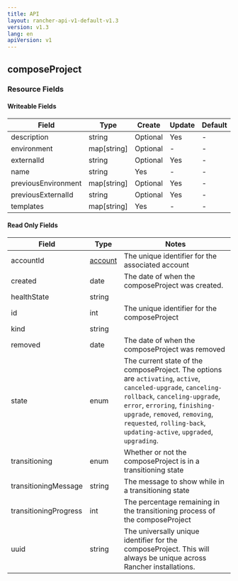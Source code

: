 ```yaml
---
title: API
layout: rancher-api-v1-default-v1.3
version: v1.3
lang: en
apiVersion: v1
---
```


## composeProject



### Resource Fields

#### Writeable Fields

Field | Type | Create | Update | Default | Notes
---|---|---|---|---|---
description | string | Optional | Yes | - | 
environment | map[string] | Optional | - | - | 
externalId | string | Optional | Yes | - | 
name | string | Yes | - | - | 
previousEnvironment | map[string] | Optional | Yes | - | 
previousExternalId | string | Optional | Yes | - | 
templates | map[string] | Yes | - | - | 


#### Read Only Fields

Field | Type   | Notes
---|---|---
accountId | [account]({{site.baseurl}}/rancher/{{page.version}}/{{page.lang}}/api/{{page.apiVersion}}/api-resources/account/)  | The unique identifier for the associated account
created | date  | The date of when the composeProject was created.
healthState | string  | 
id | int  | The unique identifier for the composeProject
kind | string  | 
removed | date  | The date of when the composeProject was removed
state | enum  | The current state of the composeProject. The options are `activating`, `active`, `canceled-upgrade`, `canceling-rollback`, `canceling-upgrade`, `error`, `erroring`, `finishing-upgrade`, `removed`, `removing`, `requested`, `rolling-back`, `updating-active`, `upgraded`, `upgrading`.
transitioning | enum  | Whether or not the composeProject is in a transitioning state
transitioningMessage | string  | The message to show while in a transitioning state
transitioningProgress | int  | The percentage remaining in the transitioning process of the composeProject
uuid | string  | The universally unique identifier for the composeProject. This will always be unique across Rancher installations.


<br>
